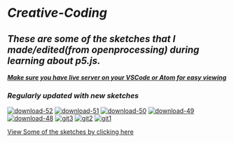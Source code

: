 # ***Creative-Coding***


## *These are some of the sketches that I made/edited(from openprocessing) during learning about p5.js.*

<ins> ***Make sure you have live server on your VSCode or Atom for easy viewing*** </ins>

### *Regularly updated with new sketches*

<a href="https://ibb.co/ypVSNyN"><img src="https://i.ibb.co/Lrv50t0/download-52.png" alt="download-52" border="0"></a>
<a href="https://ibb.co/BPsYwpn"><img src="https://i.ibb.co/Ct0SWcP/download-51.png" alt="download-51" border="0"></a>
<a href="https://ibb.co/C2nchsq"><img src="https://i.ibb.co/FVBrgq9/download-50.png" alt="download-50" border="0"></a>
<a href="https://ibb.co/3CNXdj8"><img src="https://i.ibb.co/bKBhmCy/download-49.png" alt="download-49" border="0"></a>
<a href="https://ibb.co/Y07PFbp"><img src="https://i.ibb.co/XYZjrVS/download-48.png" alt="download-48" border="0"></a>
<a href="https://ibb.co/TR598M4"><img src="https://i.ibb.co/Gkjz2QW/git3.png" alt="git3" border="0"></a>
<a href="https://ibb.co/Y2vhznT"><img src="https://i.ibb.co/7v7KwMN/git2.png" alt="git2" border="0"></a>
<a href="https://ibb.co/42zQzJs"><img src="https://i.ibb.co/w7VvVYJ/git1.png" alt="git1" border="0"></a>

[View Some of the sketches by clicking here](https://www.youtube.com/watch?v=w_59Tq_chHQ)
